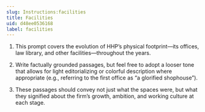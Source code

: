 ```yaml
---
slug: Instructions:facilities
title: Facilities
uid: d48ee0536168
label: facilities
---
```


1. This prompt covers the evolution of HHP’s physical footprint—its offices, law library, and other facilities—throughout the years.

2. Write factually grounded passages, but feel free to adopt a looser tone that allows for light editorializing or colorful description where appropriate (e.g., referring to the first office as “a glorified shophouse”).

3. These passages should convey not just what the spaces were, but what they signified about the firm’s growth, ambition, and working culture at each stage.